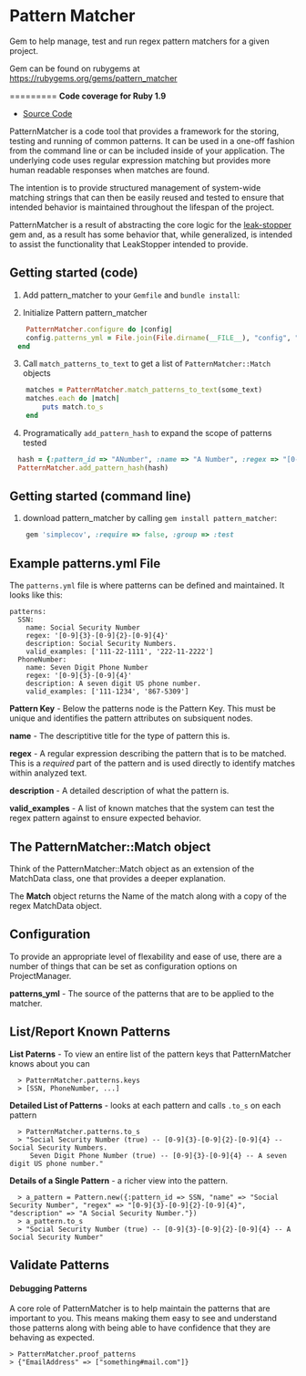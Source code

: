 Pattern Matcher
============

Gem to help manage, test and run regex pattern matchers for a given project.

Gem can be found on rubygems at https://rubygems.org/gems/pattern_matcher


=========
**Code coverage for Ruby 1.9**

  * [Source Code]

[Source Code]: https://github.com/aparker/pattern_matcher "Source Code @ GitHub"
[leak-stopper]: https://rubygems.org/gems/leak_stopper "LeakStopper"


PatternMatcher is a code tool that provides a framework for the storing, testing and running of common patterns.  It can be used
in a one-off fashion from the command line or can be included inside of your application.  The underlying code uses regular 
expression matching but provides more human readable responses when matches are found.

The intention is to provide structured management of system-wide matching strings that can then be easily reused and tested to 
ensure that intended behavior is maintained throughout the lifespan of the project.

PatternMatcher is a result of abstracting the core logic for the [leak-stopper] gem and, as a result has some behavior that, while generalized, is intended to assist the functionality that LeakStopper intended to provide.

Getting started (code)
---------------

1. Add pattern_matcher to your `Gemfile` and `bundle install`:

2. Initialize Pattern pattern_matcher

```ruby
	PatternMatcher.configure do |config|
    config.patterns_yml = File.join(File.dirname(__FILE__), "config", "patterns.yml")
  end
```

3. Call `match_patterns_to_text` to get a list of `PatternMatcher::Match` objects

```ruby
	matches = PatternMatcher.match_patterns_to_text(some_text)
	matches.each do |match|
		puts match.to_s
	end
```

4. Programatically `add_pattern_hash` to expand the scope of patterns tested

```ruby
  hash = {:pattern_id => "ANumber", :name => "A Number", :regex => "[0-9]", :description => "Just a single number."}
  PatternMatcher.add_pattern_hash(hash)
```

Getting started (command line)
---------------

1. download pattern_matcher by calling `gem install pattern_matcher`:

```ruby
	gem 'simplecov', :require => false, :group => :test
```

## Example patterns.yml File

The `patterns.yml` file is where patterns can be defined and maintained.  It looks like this:

```
patterns:
  SSN:
    name: Social Security Number
    regex: '[0-9]{3}-[0-9]{2}-[0-9]{4}'
    description: Social Security Numbers.
    valid_examples: ['111-22-1111', '222-11-2222']
  PhoneNumber:
    name: Seven Digit Phone Number
    regex: '[0-9]{3}-[0-9]{4}'
    description: A seven digit US phone number.
    valid_examples: ['111-1234', '867-5309']
```

**Pattern Key** - Below the patterns node is the Pattern Key.  This must be unique and identifies the pattern attributes on
subsiquent nodes.

**name** - The descriptitive title for the type of pattern this is.

**regex** - A regular expression describing the pattern that is to be matched.  This is a _required_ part of the pattern and is
used directly to identify matches within analyzed text.

**description** - A detailed description of what the pattern is.

**valid_examples** - A list of known matches that the system can test the regex pattern against to ensure expected behavior.


## The PatternMatcher::Match object

Think of the PatternMatcher::Match object as an extension of the MatchData class, one that provides a deeper explanation.

The **Match** object returns the Name of the match along with a copy of the regex MatchData object.

## Configuration

To provide an appropriate level of flexability and ease of use, there are a number of things that can be set as configuration 
options on ProjectManager.

**patterns_yml** - The source of the patterns that are to be applied to the matcher.


## List/Report Known Patterns

**List Paterns**  - To view an entire list of the pattern keys that PatternMatcher knows about you can

```
  > PatternMatcher.patterns.keys
  > [SSN, PhoneNumber, ...]
```

**Detailed List of Patterns**  - looks at each pattern and calls `.to_s` on each pattern

```
  > PatternMatcher.patterns.to_s
  > "Social Security Number (true) -- [0-9]{3}-[0-9]{2}-[0-9]{4} -- Social Security Numbers.
     Seven Digit Phone Number (true) -- [0-9]{3}-[0-9]{4} -- A seven digit US phone number."
```

**Details of a Single Pattern**  - a richer view into the pattern.

```
  > a_pattern = Pattern.new({:pattern_id => SSN, "name" => "Social Security Number", "regex" => "[0-9]{3}-[0-9]{2}-[0-9]{4}", "description" => "A Social Security Number."})
  > a_pattern.to_s
  > "Social Security Number (true) -- [0-9]{3}-[0-9]{2}-[0-9]{4} -- A Social Security Number"
```


## Validate Patterns

#### Debugging Patterns

A core role of PatternMatcher is to help maintain the patterns that are important to you.  This means making them easy to see and understand those patterns along with being able to have confidence that they are behaving as expected.

```
> PatternMatcher.proof_patterns
> {"EmailAddress" => ["something#mail.com"]}
```